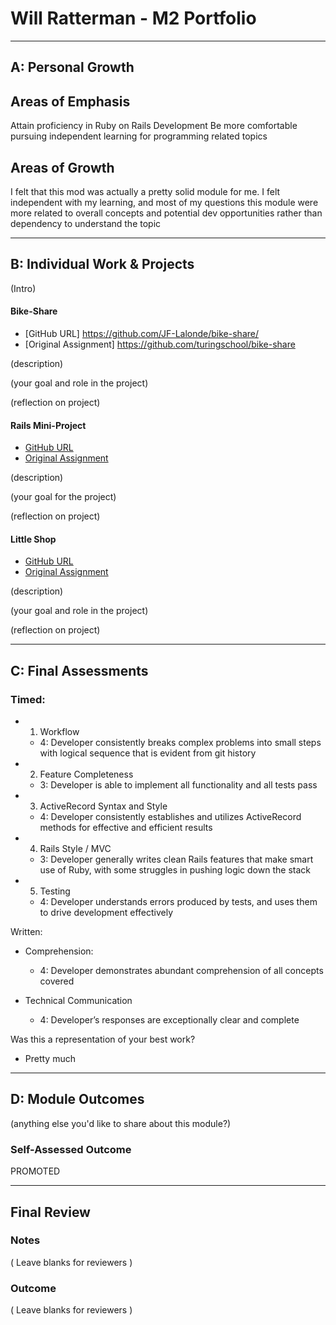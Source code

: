 # Will Ratterman - M2 Portfolio

-----------------------

## A: Personal Growth

## Areas of Emphasis

Attain proficiency in Ruby on Rails Development
Be more comfortable pursuing independent learning for programming related topics

## Areas of Growth

I felt that this mod was actually a pretty solid module for me. I felt independent with my learning, and most of my questions this module were more related to overall concepts and potential dev opportunities rather than dependency to understand the topic

-----------------------

## B: Individual Work & Projects

(Intro)

#### Bike-Share

* [GitHub URL] https://github.com/JF-Lalonde/bike-share/
* [Original Assignment] https://github.com/turingschool/bike-share


(description)

(your goal and role in the project)

(reflection on project)

#### Rails Mini-Project

* [GitHub URL]()
* [Original Assignment]()

(description)

(your goal for the project)

(reflection on project)

#### Little Shop

* [GitHub URL]()
* [Original Assignment]()

(description)

(your goal and role in the project)

(reflection on project)

-----------------------

## C: Final Assessments

### Timed:

  - 1. Workflow
    * 4: Developer consistently breaks complex problems into small steps with logical sequence that is evident from git history

  - 2. Feature Completeness
    * 3: Developer is able to implement all functionality and all tests pass

  - 3. ActiveRecord Syntax and Style
    * 4: Developer consistently establishes and utilizes ActiveRecord methods for effective and efficient results

  - 4. Rails Style / MVC
    * 3: Developer generally writes clean Rails features that make smart use of Ruby, with some struggles in pushing logic down the stack

  - 5. Testing
    * 4: Developer understands errors produced by tests, and uses them to drive development effectively

Written:
  - Comprehension:
    *   4: Developer demonstrates abundant comprehension of all concepts covered

  - Technical Communication
    *   4: Developer’s responses are exceptionally clear and complete


Was this a representation of your best work?
- Pretty much

-----------------------

## D: Module Outcomes

(anything else you'd like to share about this module?)

### Self-Assessed Outcome

PROMOTED

------------------

## Final Review

### Notes

( Leave blanks for reviewers )

### Outcome

( Leave blanks for reviewers )
